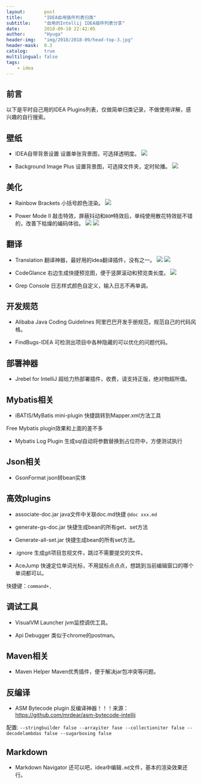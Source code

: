 ```yaml
---
layout:       post
title:        "IDEA自用插件列表归类"
subtitle:     "自用的Intellij IDEA插件列表分享"
date:         2018-09-10 22:42:05
author:       "Hyuga"
header-img:   "img/2018/2018-09/head-top-3.jpg"
header-mask:  0.3
catalog:      true
multilingual: false
tags:
    - idea
---
```


## 前言
以下是平时自己用的IDEA Plugins列表，仅做简单归类记录，不做使用详解，感兴趣的自行搜索。

## 壁纸
- IDEA自带背景设置
设置单张背景图，可选择透明度。
![](/img/2018/2018-09/plugins-1.png)

- Background Image Plus
设置背景图，可选择文件夹，定时轮播。
![](/img/2018/2018-09/plugins-3.png)

## 美化
- Rainbow Brackets
小括号颜色渲染。
![](/img/2018/2018-09/plugins-4.png)

- Power Mode II
敲击特效，屏蔽抖动和`BOM`特效后，单纯使用散花特效挺不错的，改善下枯燥的编码体验。
![](/img/2018/2018-09/plugins-2.png)
![](/img/2018/2018-09/plugins-5.png)

## 翻译
- Translation
翻译神器，最好用的idea翻译插件，没有之一。
![](/img/2018/2018-09/plugins-6.png)
![](/img/2018/2018-09/plugins-7.png)

- CodeGlance
右边生成快捷预览图，便于竖屏滚动和预览类长度。
![](/img/2018/2018-09/plugins-8.png)

- Grep Console
日志样式颜色自定义，输入日志不再单调。

## 开发规范
- Alibaba Java Coding Guidelines
阿里巴巴开发手册规范，规范自己的代码风格。

- FindBugs-IDEA
可检测出项目中各种隐藏的可以优化的问题代码。

## 部署神器
- Jrebel for IntelliJ
超给力热部署插件，收费，请支持正版，绝对物超所值。

## Mybatis相关
- iBATIS/MyBatis mini-plugin
快捷跳转到Mapper.xml方法工具

Free Mybatis plugin效果和上面的差不多

- Mybatis Log Plugin
生成sql自动将参数替换到占位符中，方便测试执行

## Json相关
- GsonFormat
json转bean实体

## 高效plugins
- associate-doc.jar
java文件中关联doc.md快捷  `@doc xxx.md`

- generate-gs-doc.jar
快捷生成bean的所有get、set方法

- Generate-all-set.jar
快捷生成bean的所有set方法。

- .ignore
生成git项目忽视文件，跳过不需要提交的文件。

- AceJump
快速定位单词光标，不用鼠标点点点，想跳到当前编辑窗口的哪个单词都可以。

快捷键：`command+,`

## 调试工具
- VisualVM Launcher
jvm监控调优工具。

- Api Debugger
类似于chrome的postman。

## Maven相关
- Maven Helper
Maven优秀插件，便于解决jar包冲突等问题。

## 反编译
- ASM Bytecode plugin
反编译神器！！！来源：https://github.com/mrdear/asm-bytecode-intellij

配置: `--stringbuilder false --arrayiter fase --collectioniter false --decodelambdas false --sugarboxing false`

## Markdown
- Markdown Navigator
还可以吧，idea中编辑`.md`文件，基本的渲染效果还行。